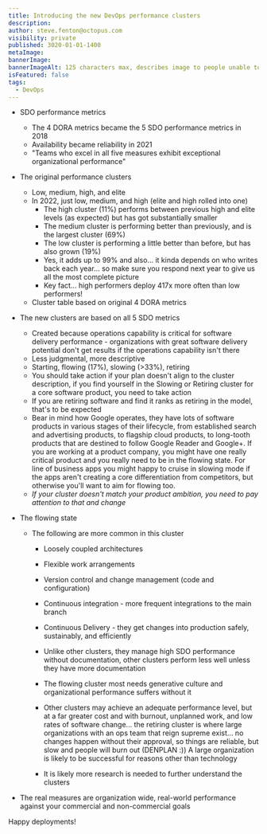 ```yaml
---
title: Introducing the new DevOps performance clusters
description:
author: steve.fenton@octopus.com
visibility: private
published: 3020-01-01-1400
metaImage: 
bannerImage: 
bannerImageAlt: 125 characters max, describes image to people unable to see it.
isFeatured: false
tags: 
  - DevOps
---
```


- SDO performance metrics
  - The 4 DORA metrics became the 5 SDO performance metrics in 2018
  - Availability became reliability in 2021
  - "Teams who excel in all five measures exhibit exceptional organizational performance"

- The original performance clusters
  - Low, medium, high, and elite
  - In 2022, just low, medium, and high (elite and high rolled into one)
    - The high cluster (11%) performs between previous high and elite levels (as expected) but has got substantially smaller
    - The medium cluster is performing better than previously, and is the largest cluster (69%)
    - The low cluster is performing a little better than before, but has also grown (19%)
    - Yes, it adds up to 99% and also... it kinda depends on who writes back each year... so make sure you respond next year to give us all the most complete picture
    - Key fact... high performers deploy 417x more often than low performers!
  - Cluster table based on original 4 DORA metrics

- The new clusters are based on all 5 SDO metrics
  - Created because operations capability is critical for software delivery performance - organizations with great software delivery potential don't get results if the operations capability isn't there
  - Less judgmental, more descriptive
  - Starting, flowing (17%), slowing (>33%), retiring
  - You should take action if your plan doesn't align to the cluster description, if you find yourself in the Slowing or Retiring cluster for a core software product, you need to take action
  - If you are retiring software and find it ranks as retiring in the model, that's to be expected
  - Bear in mind how Google operates, they have lots of software products in various stages of their lifecycle, from established search and advertising products, to flagship cloud products, to long-tooth products that are destined to follow Google Reader and Google+. If you are working at a product company, you might have one really critical product and you really need to be in the flowing state. For line of business apps you might happy to cruise in slowing mode if the apps aren't creating a core differentiation from competitors, but otherwise you'll want to aim for flowing too.
  - *If your cluster doesn't match your product ambition, you need to pay attention to that and change*

- The flowing state
  - The following are more common in this cluster
    - Loosely coupled architectures
    - Flexible work arrangements
    - Version control and change management (code and configuration)
    - Continuous integration - more frequent integrations to the main branch
    - Continuous Delivery - they get changes into production safely, sustainably, and efficiently
    - Unlike other clusters, they manage high SDO performance without documentation, other clusters perform less well unless they have more documentation
    - The flowing cluster most needs generative culture and organizational performance suffers without it

    - Other clusters may achieve an adequate performance level, but at a far greater cost and with burnout, unplanned work, and low rates of software change... the retiring cluster is where large organizations with an ops team that reign supreme exist... no changes happen without their approval, so things are reliable, but slow and people will burn out (DENPLAN :)) A large organization is likely to be successful for reasons other than technology
    - It is likely more research is needed to further understand the clusters

- The real measures are organization wide, real-world performance against your commercial and non-commercial goals

Happy deployments!